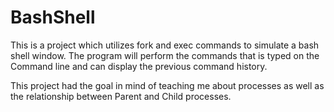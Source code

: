 # BashShell

This is a project which utilizes fork and exec commands to simulate a bash shell window. The program will perform the commands that is typed on the Command line 
and can display the previous command history.

This project had the goal in mind of teaching me about processes as well as the relationship between Parent and Child processes.

